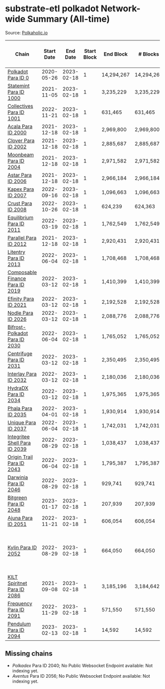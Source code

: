 # substrate-etl polkadot Network-wide Summary (All-time)

Source: [Polkaholic.io](https://polkaholic.io)


| Chain            | Start Date | End Date | Start Block | End Block | # Blocks | # Missing | # Addresses with Balances | Crawling Status |
| ---------------- | ---------- | ---------| ----------- | --------- | -------- | --------- | ------------------------- | --------------- |
| [Polkadot Para ID 0](/polkadot/0-polkadot) | 2020-05-26 | 2023-02-18 | 1 | 14,294,267 | 14,294,267 |   | 1,135,572 |  |
| [Statemint Para ID 1000](/polkadot/1000-statemint) | 2021-11-05 | 2023-02-18 | 1 | 3,235,229 | 3,235,229 |   | 512 |  |
| [Collectives Para ID 1001](/polkadot/1001-collectives) | 2022-11-21 | 2023-02-18 | 1 | 631,465 | 631,465 |   | 18 |  |
| [Acala Para ID 2000](/polkadot/2000-acala) | 2021-12-18 | 2023-02-18 | 1 | 2,969,800 | 2,969,800 |   | 167,843 |  |
| [Clover Para ID 2002](/polkadot/2002-clover) | 2021-12-18 | 2023-02-18 | 1 | 2,885,687 | 2,885,687 |   | 4,080 |  |
| [Moonbeam Para ID 2004](/polkadot/2004-moonbeam) | 2021-12-18 | 2023-02-18 | 1 | 2,971,582 | 2,971,582 |   | 2,051,724 |  |
| [Astar Para ID 2006](/polkadot/2006-astar) | 2021-12-18 | 2023-02-18 | 1 | 2,966,184 | 2,966,184 |   | 507,282 |  |
| [Kapex Para ID 2007](/polkadot/2007-kapex) | 2022-09-16 | 2023-02-18 | 1 | 1,096,663 | 1,096,663 |   | 1,054 |  |
| [Crust Para ID 2008](/polkadot/2008-crust) | 2022-10-26 | 2023-02-18 | 1 | 624,239 | 624,363 | 128 (0.02%) | 986 |  |
| [Equilibrium Para ID 2011](/polkadot/2011-equilibrium) | 2022-03-19 | 2023-02-18 | 1 | 1,762,549 | 1,762,549 |   | 9,153 |  |
| [Parallel Para ID 2012](/polkadot/2012-parallel) | 2021-12-18 | 2023-02-18 | 1 | 2,920,431 | 2,920,431 |   | 47,056 |  |
| [Litentry Para ID 2013](/polkadot/2013-litentry) | 2022-06-04 | 2023-02-18 | 1 | 1,708,468 | 1,708,468 |   | 4,757 |  |
| [Composable Finance Para ID 2019](/polkadot/2019-composable) | 2022-03-12 | 2023-02-18 | 1 | 1,410,399 | 1,410,399 |   | 10 |  |
| [Efinity Para ID 2021](/polkadot/2021-efinity) | 2022-03-12 | 2023-02-18 | 1 | 2,192,528 | 2,192,528 |   | 16,045 |  |
| [Nodle Para ID 2026](/polkadot/2026-nodle) | 2022-03-12 | 2023-02-18 | 1 | 2,088,776 | 2,088,776 |   | 691,062 |  |
| [Bifrost-Polkadot Para ID 2030](/polkadot/2030-bifrost-dot) | 2022-06-04 | 2023-02-18 | 1 | 1,765,052 | 1,765,052 |   | 3,670 |  |
| [Centrifuge Para ID 2031](/polkadot/2031-centrifuge) | 2022-03-12 | 2023-02-18 | 1 | 2,350,495 | 2,350,495 |   | 44,364 |  |
| [Interlay Para ID 2032](/polkadot/2032-interlay) | 2022-03-12 | 2023-02-18 | 1 | 2,180,036 | 2,180,036 |   | 11,131 |  |
| [HydraDX Para ID 2034](/polkadot/2034-hydradx) | 2022-03-12 | 2023-02-18 | 1 | 1,975,365 | 1,975,365 |   | 23,218 |  |
| [Phala Para ID 2035](/polkadot/2035-phala) | 2022-04-01 | 2023-02-18 | 1 | 1,930,914 | 1,930,914 |   | 3,043 |  |
| [Unique Para ID 2037](/polkadot/2037-unique) | 2022-06-04 | 2023-02-18 | 1 | 1,742,031 | 1,742,031 |   | 16,164 |  |
| [Integritee Shell Para ID 2039](/polkadot/2039-integritee-shell) | 2022-08-29 | 2023-02-18 | 1 | 1,038,437 | 1,038,437 |   | 1 |  |
| [Origin Trail Para ID 2043](/polkadot/2043-origintrail) | 2022-06-04 | 2023-02-18 | 1 | 1,795,387 | 1,795,387 |   | 3,617 |  |
| [Darwinia Para ID 2046](/polkadot/2046-darwinia) | 2022-08-29 | 2023-02-18 | 1 | 929,741 | 929,741 |   | 22 |  |
| [Bitgreen Para ID 2048](/polkadot/2048-bitgreen) | 2023-01-17 | 2023-02-18 | 1 | 207,939 | 207,939 |   | 197 |  |
| [Ajuna Para ID 2051](/polkadot/2051-ajuna) | 2022-11-21 | 2023-02-18 | 1 | 606,054 | 606,054 |   | 7 |  |
| [Kylin Para ID 2052](/polkadot/2052-kylin) | 2022-08-29 | 2023-02-18 | 1 | 664,050 | 664,050 |   | 1,108 | Only partial index available: Network endpoint unreliable |
| [KILT Spiritnet Para ID 2086](/polkadot/2086-kilt) | 2021-09-08 | 2023-02-18 | 1 | 3,185,196 | 3,184,642 | 554 (0.02%) | 17,963 |  |
| [Frequency Para ID 2091](/polkadot/2091-frequency) | 2022-11-29 | 2023-02-18 | 1 | 571,550 | 571,550 |   | 27 |  |
| [Pendulum Para ID 2094](/polkadot/2094-pendulum) | 2023-02-13 | 2023-02-18 | 1 | 14,592 | 14,592 |   | 65 |  |

## Missing chains


* *Polkadex* Para ID 2040; No Public Websocket Endpoint available: Not indexing yet.
* *Aventus* Para ID 2056; No Public Websocket Endpoint available: Not indexing yet.
